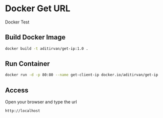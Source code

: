 # Docker Get URL
Docker Test

## Build Docker Image


```bash
docker build -t aditirvan/get-ip:1.0 .
```

## Run Container

```bash
docker run -d -p 80:80 --name get-client-ip docker.io/aditirvan/get-ip:1.0
```

## Access
Open your browser and type the url

```bash
http://localhost
```